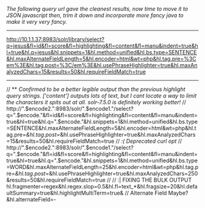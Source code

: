 _The following query url gave the cleanest results, now time to move it to JSON javascript then, trim it down and incorporate more fancy java to make it very very fancy._

***

http://10.1.1.37:8983/solr/library/select?q=jesus&fl=id&fl=score&fl=highlighting&fl=content&fl=manu&indent=true&hl=true&hl.q=jesus&hl.snippets=1&hl.method=unified&hl.bs.type=SENTENCE&hl.maxAlternateFieldLength=5&hl.encoder=html&wt=php&hl.tag.pre=%3Cem%3E&hl.tag.post=%3C/em%3E&hl.usePhraseHighlighter=true&hl.maxAnalyzedChars=15&results=50&hl.requireFieldMatch=true

***

// ** _Confirmed to be a better legible output than the previous highlight query strings. ['content'] outputs lots of text, but I cant locate a way to limit the characters it spits out at all._ _solr-7.5.0 is definitely working better!_
// http://".$encode2.":8983/solr/".$encode1."/select?q=".$encode."&fl=id&fl=score&fl=highlighting&fl=content&fl=manu&indent=true&hl=true&hl.q=".$encode."&hl.snippets=1&hl.method=unified&hl.bs.type=SENTENCE&hl.maxAlternateFieldLength=5&hl.encoder=html&wt=php&hl.tag.pre=<em>&hl.tag.post=</em>&hl.usePhraseHighlighter=true&hl.maxAnalyzedChars=15&results=50&hl.requireFieldMatch=true
// <html><i>:( Deprecated curl opt</i></html>
// http://".$encode2.":8983/solr/".$encode1."/select?q=".$encode."&fl=id&fl=score&fl=highlighting&fl=content&fl=manu&indent=true&hl=true&hl.q=".$encode."&hl.snippets=1&hl.method=unified&hl.bs.type=WORD&hl.maxAlternateFieldLength=25&hl.encoder=html&wt=php&hl.tag.pre=<em>&hl.tag.post=</em>&hl.usePhraseHighlighter=true&hl.maxAnalyzedChars=250&results=50&hl.requireFieldMatch=true
//
// :| FIXING THE BULK OUTPUT hl.fragmenter=regex&hl.regex.slop=0.5&hl.fl=text_*&hl.fragsize=20&hl.defaultSummary=true&hl.highlightMultiTerm=true&
// Alternate Field Maybe? &hl.alternateField=-
